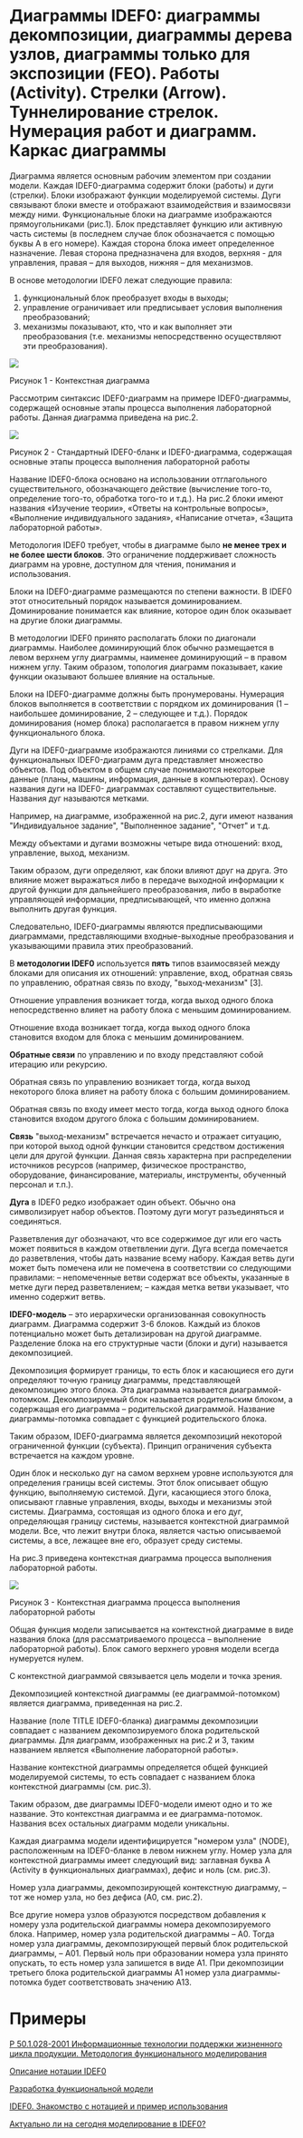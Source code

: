 # Диаграммы IDEF0: диаграммы декомпозиции, диаграммы дерева узлов, диаграммы только для экспозиции (FEO). Работы (Activity). Стрелки (Arrow). Туннелирование стрелок. Нумерация работ и диаграмм. Каркас диаграммы

Диаграмма является основным рабочим элементом при создании модели. Каждая IDEF0-диаграмма содержит блоки (работы) и дуги (стрелки). Блоки изображают функции моделируемой системы. Дуги связывают блоки вместе и
отображают взаимодействия и взаимосвязи между ними. Функциональные блоки на диаграмме изображаются прямоугольниками (рис.1). Блок представляет функцию или активную часть системы (в последнем
случае блок обозначается с помощью буквы А в его номере). Каждая сторона блока имеет определенное назначение. Левая сторона предназначена для входов, верхняя - для управления, правая – для выходов,
нижняя – для механизмов. 

В основе методологии IDEF0 лежат следующие правила:
1. функциональный блок преобразует входы в выходы;
2. управление ограничивает или предписывает условия выполнения преобразований;
3. механизмы показывают, кто, что и как выполняет эти преобразования (т.е. механизмы непосредственно осуществляют эти преобразования).

![](https://github.com/plyusninaEV/PM05/blob/main/designing/image014.gif)

Рисунок 1 - Контекстная диаграмма

Рассмотрим синтаксис IDEF0-диаграмм на примере IDEF0-диаграммы, содержащей основные этапы процесса выполнения лабораторной работы. Данная диаграмма приведена на рис.2.

![](https://github.com/plyusninaEV/PM05/blob/main/designing/1.png)

Рисунок 2 - Стандартный IDEF0-бланк и IDEF0-диаграмма, содержащая основные этапы процесса выполнения лабораторной работы

Название IDEF0-блока основано на использовании отглагольного существительного, обозначающего действие (вычисление того-то, определение того-то, обработка того-то и т.д.). На рис.2 блоки имеют названия «Изучение теории», «Ответы на контрольные вопросы», «Выполнение индивидуального задания», «Написание  отчета», «Защита лабораторной работы».

Методология IDEF0 требует, чтобы в диаграмме было **не менее трех и не более шести блоков**. Это ограничение поддерживает сложность диаграмм на уровне, доступном для чтения, понимания и использования.

Блоки на IDEF0-диаграмме размещаются по степени важности. В IDEF0 этот относительный порядок называется доминированием. Доминирование понимается как влияние, которое один блок оказывает на другие блоки диаграммы. 

В методологии IDEF0 принято располагать блоки по диагонали диаграммы. Наиболее доминирующий блок обычно размещается в левом верхнем углу диаграммы, наименее доминирующий – в правом нижнем углу. Таким образом, топология диаграмм показывает, какие функции оказывают большее влияние на остальные.

Блоки на IDEF0-диаграмме должны быть пронумерованы. Нумерация блоков выполняется в соответствии с порядком их доминирования (1 – наибольшее доминирование, 2 – следующее и т.д.). Порядок доминирования (номер блока) располагается в правом нижнем углу функционального блока.

Дуги на IDEF0-диаграмме изображаются линиями со стрелками. Для функциональных IDEF0-диаграмм дуга представляет множество объектов. Под объектом в общем случае понимаются некоторые данные (планы, машины, информация, данные в компьютерах). Основу названия дуги на IDEF0- диаграммах составляют существительные. Названия дуг называются метками.

Например, на диаграмме, изображенной на рис.2, дуги имеют названия "Индивидуальное задание", "Выполненное задание", "Отчет" и т.д.

Между объектами и дугами возможны четыре вида отношений: вход, управление, выход, механизм.

Таким образом, дуги определяют, как блоки влияют друг на друга. Это влияние может выражаться либо в передаче выходной информации к другой функции для дальнейшего преобразования, либо в выработке управляющей информации, предписывающей, что именно должна выполнить другая функция.

Следовательно, IDEF0-диаграммы являются предписывающими диаграммами, представляющими входные-выходные преобразования и указывающими правила этих преобразований.
 
В **методологии IDEF0** используется **пять** типов взаимосвязей между блоками для описания их отношений: управление, вход, обратная связь по управлению, обратная связь по входу, "выход-механизм" [3].

Отношение управления возникает тогда, когда выход одного блока непосредственно влияет на работу блока с меньшим доминированием.

Отношение входа возникает тогда, когда выход одного блока становится входом для блока с меньшим доминированием.

**Обратные связи** по управлению и по входу представляют собой итерацию или рекурсию.

Обратная связь по управлению возникает тогда, когда выход некоторого блока влияет на работу блока с большим доминированием.

Обратная связь по входу имеет место тогда, когда выход одного блока становится входом другого блока с большим доминированием.

**Связь** "выход-механизм" встречается нечасто и отражает ситуацию, при которой выход одной функции становится средством достижения цели для другой функции. Данная связь характерна при распределении источников ресурсов (например, физическое пространство, оборудование, финансирование, материалы, инструменты, обученный персонал и т.п.).

**Дуга** в IDEF0 редко изображает один объект. Обычно она символизирует набор объектов. Поэтому дуги могут разъединяться и соединяться.

Разветвления дуг обозначают, что все содержимое дуг или его часть может появиться в каждом ответвлении дуги. Дуга всегда помечается до разветвления, чтобы дать название всему набору. Каждая ветвь дуги может быть помечена или не помечена в соответствии со следующими правилами:
– непомеченные ветви содержат все объекты, указанные в метке дуги
перед разветвлением;
– каждая метка ветви указывает, что именно содержит ветвь.

**IDEF0-модель** – это иерархически организованная совокупность диаграмм. Диаграмма содержит 3-6 блоков. Каждый из блоков потенциально может быть
детализирован на другой диаграмме. Разделение блока на его структурные части (блоки и дуги) называется декомпозицией.

Декомпозиция формирует границы, то есть блок и касающиеся его дуги определяют точную границу диаграммы, представляющей декомпозицию этого
блока. Эта диаграмма называется диаграммой-потомком. Декомпозируемый блок называется родительским блоком, а содержащая его диаграмма – родительской диаграммой. Название диаграммы-потомка совпадает с функцией родительского блока.

Таким образом, IDEF0-диаграмма является декомпозиций некоторой ограниченной функции (субъекта). Принцип ограничения субъекта встречается
на каждом уровне.

Один блок и несколько дуг на самом верхнем уровне используются для определения границы всей системы. Этот блок описывает общую функцию, выполняемую системой. Дуги, касающиеся этого блока, описывают главные управления, входы, выходы и механизмы этой системы. Диаграмма, состоящая из одного блока и его дуг, определяющая границу системы, называется контекстной диаграммой модели. Все, что лежит внутри блока, является частью описываемой системы, а все, лежащее вне его, образует среду системы.

На рис.3 приведена контекстная диаграмма процесса выполнения лабораторной работы.

![](https://github.com/plyusninaEV/PM05/blob/main/designing/2.png)

Рисунок 3 - Контекстная диаграмма процесса выполнения лабораторной работы

Общая функция модели записывается на контекстной диаграмме в виде названия блока (для рассматриваемого процесса – выполнение лабораторной работы). Блок самого верхнего уровня модели всегда нумеруется нулем.

С контекстной диаграммой связывается цель модели и точка зрения.

Декомпозицией контекстной диаграммы (ее диаграммой-потомком) является диаграмма, приведенная на рис.2.

Название (поле TITLE IDEF0-бланка) диаграммы декомпозиции совпадает с названием декомпозируемого блока родительской диаграммы. Для диаграмм, изображенных на рис.2 и 3, таким названием является «Выполнение лабораторной работы».

Название контекстной диаграммы определяется общей функцией моделируемой системы, то есть совпадает с названием блока контекстной диаграммы (см. рис.3).

Таким образом, две диаграммы IDEF0-модели имеют одно и то же название. Это контекстная диаграмма и ее диаграмма-потомок. Названия всех остальных диаграмм модели уникальны.

Каждая диаграмма модели идентифицируется "номером узла" (NODE), расположенным на IDEF0-бланке в левом нижнем углу. Номер узла для контекстной диаграммы имеет следующий вид: заглавная буква A (Activity в функциональных диаграммах), дефис и ноль (см. рис.3).

Номер узла диаграммы, декомпозирующей контекстную диаграмму, – тот же номер узла, но без дефиса (A0, см. рис.2).

Все другие номера узлов образуются посредством добавления к номеру узла родительской диаграммы номера декомпозируемого блока. Например, номер узла родительской диаграммы – A0. Тогда номер узла диаграммы, декомпозирующей первый блок родительской диаграммы, – A01. Первый ноль при образовании номера узла принято опускать, то есть номер узла запишется в виде A1. При декомпозиции третьего блока родительской диаграммы A1 номер узла диаграммы-потомка будет соответствовать значению A13.


# Примеры

[Р 50.1.028-2001 Информационные технологии поддержки жизненного цикла продукции. Методология функционального моделирования](https://znaytovar.ru/gost/2/R_5010282001_Informacionnye_te.html)

[Описание нотации IDEF0](https://micro-solution.ru/bp-know/regulation/IDEF0)

[Разработка функциональной модели](https://www.sites.google.com/site/anisimovkhv/learning/pris/lecture/tema6/tema6_2)

[IDEF0. Знакомство с нотацией и пример использования](https://trinion.org/blog/idef0-znakomstvo-s-notaciey-i-primer-ispolzovaniya?ysclid=l8ptey15ww500475301)

[Актуально ли на сегодня моделирование в IDEF0?](http://projectimo.ru/biznes-processy/idef0.html?ysclid=l8pth0nlr2982426812)

